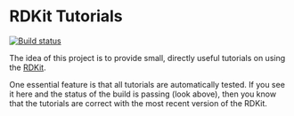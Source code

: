 # RDKit Tutorials
[![Build status](https://travis-ci.org/rdkit/rdkit.svg)](https://travis-ci.org/rdkit/rdkit)

The idea of this project is to provide small, directly useful
tutorials on using the [RDKit](http://www.rdkit.org).

One essential feature is that all tutorials are automatically tested. If you
see it here and the status of the build is passing (look above), then you know
that the tutorials are correct with the most recent version of the RDKit.
